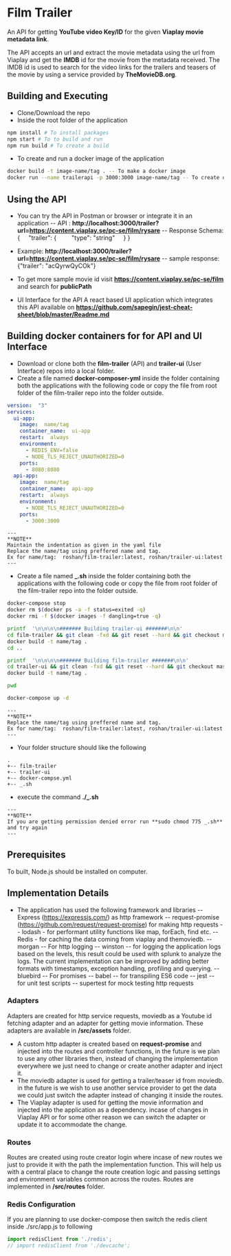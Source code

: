 # Film Trailer

An API for getting **YouTube video Key/ID** for the given **Viaplay movie metadata link**.

The API accepts an url and extract the movie metadata using the url from Viaplay and get the **IMDB** id for the movie from the metadata received. The IMDB id is used to search for the video links for the trailers and teasers of the movie by using a service provided by **TheMovieDB.org**.

## Building and Executing

* Clone/Download the repo
* Inside the root folder of the application
```bash
npm install # To install packages
npm start # To to build and run
npm run build # To create a build
```
* To create and run a docker image of the application
```bash
docker build -t image-name/tag . -- To make a docker image
docker run --name trailerapi -p 3000:3000 image-name/tag -- To create docker container
```
## Using the API

* You can try the API in Postman or browser or integrate it in an application
-- API :  **http://localhost:3000/trailer?url=https://content.viaplay.se/pc-se/film/rysare**
-- Response Schema:
{
&nbsp;&nbsp;&nbsp;&nbsp;"trailer": {
&nbsp;&nbsp;&nbsp;&nbsp;&nbsp;&nbsp;&nbsp;&nbsp;"type": "string"
&nbsp;&nbsp;&nbsp;&nbsp;}
}

* Example:  **http://localhost:3000/trailer?url=https://content.viaplay.se/pc-se/film/rysare**
-- sample response: {"trailer": "acQyrwQyCOk"}
* To get more sample movie id visit **https://content.viaplay.se/pc-se/film** and search for **publicPath**

* UI Interface for the API
A react based UI application which integrates this API available on **https://github.com/sapegin/jest-cheat-sheet/blob/master/Readme.md**

## Building docker containers for for API and UI Interface

* Download or clone both the **film-trailer** (API) and **trailer-ui** (User Interface) repos into a local folder.
 * Create a file named **docker-composer-yml** inside the folder containing both the applications with the following code or copy the file from root folder of the film-trailer repo into the folder outside.
```yaml
version:  "3"
services:
  ui-app:
    image:  name/tag
    container_name:  ui-app
    restart:  always
    environment:
      - REDIS_ENV=false
      - NODE_TLS_REJECT_UNAUTHORIZED=0
    ports:
      - 8080:8080
  api-app:
    image:  name/tag
    container_name:  api-app
    restart:  always
    environment:
      - NODE_TLS_REJECT_UNAUTHORIZED=0
    ports:
      - 3000:3000
```
```
---
**NOTE**
Maintain the indentation as given in the yaml file
Replace the name/tag using preffered name and tag.
Ex for name/tag:  roshan/film-trailer:latest, roshan/trailer-ui:latest
---
```

* Create a file named **_.sh** inside the folder containing both the applications with the following code or copy the file from root folder of the film-trailer repo into the folder outside.
```bash
docker-compose stop
docker rm $(docker ps -a -f status=exited -q)
docker rmi -f $(docker images -f dangling=true -q)

printf  '\n\n\n\n####### Building trailer-ui #######\n\n'
cd film-trailer && git clean -fxd && git reset --hard && git checkout master && git clean -fxd && git reset --hard
docker build -t name/tag .
cd ..

printf  '\n\n\n\n####### Building film-trailer #######\n\n'
cd trailer-ui && git clean -fxd && git reset --hard && git checkout master && git clean -fxd && git reset --hard
docker build -t name/tag .

pwd

docker-compose up -d
```
```
---
**NOTE**
Replace the name/tag using preffered name and tag.
Ex for name/tag:  roshan/film-trailer:latest, roshan/trailer-ui:latest
---
```
* Your folder structure should like the following
```
.
+-- film-trailer
+-- trailer-ui
+-- docker-compse.yml
+-- _.sh
```
* execute the command **./_.sh**
```
---
**NOTE**
If you are getting permission denied error run **sudo chmod 775 _.sh** and try again
---
```

## Prerequisites

To built, Node.js should be installed on computer.

##  Implementation Details

* The application has used the following framework and libraries
-- Express (https://expressjs.com/) as http framework
-- request-promise (https://github.com/request/request-promise) for making http requests
-- lodash - for performant utility functions like map, forEach, find etc.
-- Redis - for caching the data coming from viaplay and themoviedb.
-- morgan -- For http logging
-- winston -- for logging the application logs based on the levels, this result could be used with splunk to analyze the logs. The current implementation can be improved by adding better formats with timestamps, exception handling, profiling and querying.
-- bluebird -- For promises
-- babel -- for transpiling ES6 code
-- jest -- for unit test scripts
-- supertest for mock testing http requests

### Adapters
Adapters are created for http service requests, moviedb as a Youtube id fetching adapter and an adapter for getting movie information. These adapters are available in **/src/assets** folder.

* A custom http adapter is created based on **request-promise** and injected into the routes and controller functions, in the future is we plan to use any other libraries then, instead of changing the implementation everywhere we just need to change or create another adapter and inject it.
* The moviedb adapter is used for getting a trailer/teaser id from moviedb. in the future is we wish to use another service provider to get the data we could just switch the adapter instead of changing it inside the routes.
* The Viaplay adapter is used for getting the movie information and injected into the application as a dependency. incase of changes in Viaplay API or for some other reason we can switch the adapter or update it to accommodate the change.

### Routes
Routes are created using route creator login where incase of new routes we just to provide it with the path the implementation function. This will help us with a central place to change the route creation logic and  passing settings and environment variables common across the routes. Routes are implemented in **/src/routes** folder.

###  Redis Configuration
If you are planning to use docker-compose then switch the redis client inside ./src/app.js to following
```js
import redisClient from './redis';
// import redisClient from './devcache';
```


